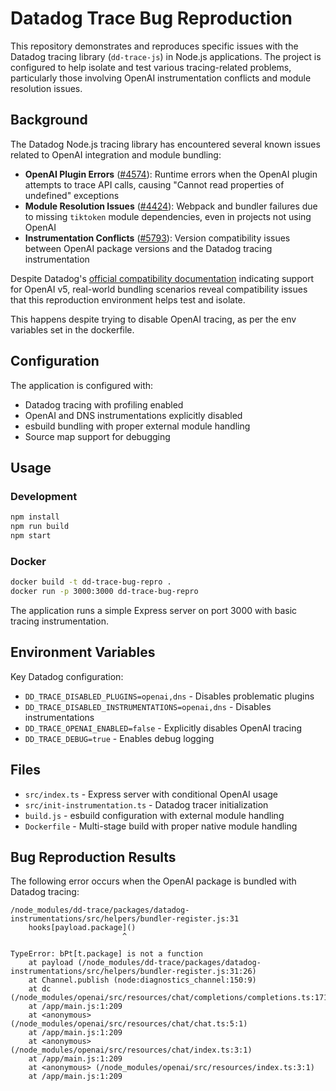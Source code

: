 
# Datadog Trace Bug Reproduction

This repository demonstrates and reproduces specific issues with the Datadog tracing library (`dd-trace-js`) in Node.js applications. The project is configured to help isolate and test various tracing-related problems, particularly those involving OpenAI instrumentation conflicts and module resolution issues.

## Background

The Datadog Node.js tracing library has encountered several known issues related to OpenAI integration and module bundling:

- **OpenAI Plugin Errors** ([#4574](https://github.com/DataDog/dd-trace-js/issues/4574)): Runtime errors when the OpenAI plugin attempts to trace API calls, causing "Cannot read properties of undefined" exceptions
- **Module Resolution Issues** ([#4424](https://github.com/DataDog/dd-trace-js/issues/4424)): Webpack and bundler failures due to missing `tiktoken` module dependencies, even in projects not using OpenAI
- **Instrumentation Conflicts** ([#5793](https://github.com/DataDog/dd-trace-js/pull/5793)): Version compatibility issues between OpenAI package versions and the Datadog tracing instrumentation

Despite Datadog's [official compatibility documentation](https://docs.datadoghq.com/tracing/trace_collection/compatibility/nodejs/) indicating support for OpenAI v5, real-world bundling scenarios reveal compatibility issues that this reproduction environment helps test and isolate.

This happens despite trying to disable OpenAI tracing, as per the env variables set in the dockerfile.

## Configuration

The application is configured with:
- Datadog tracing with profiling enabled
- OpenAI and DNS instrumentations explicitly disabled
- esbuild bundling with proper external module handling
- Source map support for debugging

## Usage

### Development
```bash
npm install
npm run build
npm start
```

### Docker
```bash
docker build -t dd-trace-bug-repro .
docker run -p 3000:3000 dd-trace-bug-repro
```

The application runs a simple Express server on port 3000 with basic tracing instrumentation.

## Environment Variables

Key Datadog configuration:
- `DD_TRACE_DISABLED_PLUGINS=openai,dns` - Disables problematic plugins
- `DD_TRACE_DISABLED_INSTRUMENTATIONS=openai,dns` - Disables instrumentations
- `DD_TRACE_OPENAI_ENABLED=false` - Explicitly disables OpenAI tracing
- `DD_TRACE_DEBUG=true` - Enables debug logging

## Files

- `src/index.ts` - Express server with conditional OpenAI usage
- `src/init-instrumentation.ts` - Datadog tracer initialization
- `build.js` - esbuild configuration with external module handling
- `Dockerfile` - Multi-stage build with proper native module handling

## Bug Reproduction Results

The following error occurs when the OpenAI package is bundled with Datadog tracing:

```
/node_modules/dd-trace/packages/datadog-instrumentations/src/helpers/bundler-register.js:31
    hooks[payload.package]()
                         ^

TypeError: bPt[t.package] is not a function
    at payload (/node_modules/dd-trace/packages/datadog-instrumentations/src/helpers/bundler-register.js:31:26)
    at Channel.publish (node:diagnostics_channel:150:9)
    at dc (/node_modules/openai/src/resources/chat/completions/completions.ts:1719:24)
    at /app/main.js:1:209
    at <anonymous> (/node_modules/openai/src/resources/chat/chat.ts:5:1)
    at /app/main.js:1:209
    at <anonymous> (/node_modules/openai/src/resources/chat/index.ts:3:1)
    at /app/main.js:1:209
    at <anonymous> (/node_modules/openai/src/resources/index.ts:3:1)
    at /app/main.js:1:209
```